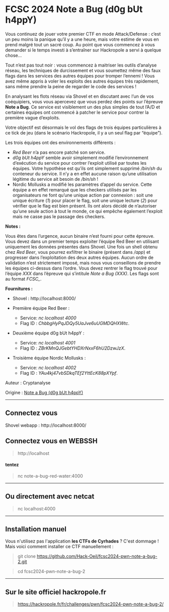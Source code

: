 # FCSC 2024 Note a Bug (d0g bUt h4ppY)

Vous continuez de jouer votre premier CTF en mode Attack/Defense : c’est un peu moins la panique qu’il y a une heure, mais votre estime de vous en prend malgré tout un sacré coup. Au point que vous commencez à vous demander si le temps investi à s’entraîner sur Hackropole a servi à quelque chose…

Tout n’est pas tout noir : vous commencez à maitriser les outils d’analyse réseau, les techniques de durcissement et vous soumettez même des faux flags dans les services des autres équipes pour tromper l’ennemi ! Vous avez même appris à voler les exploits des autres équipes très rapidement, sans même prendre la peine de regarder le code des services !

En analysant les flots réseau via Shovel et en discutant avec l’un de vos coéquipiers, vous vous apercevez que vous perdez des points sur l’épreuve **Note a Bug**. Ce service est visiblement un des plus simples de tout l’A/D et certaines équipes ont commencé à patcher le service pour contrer la première vague d’exploits.

Votre objectif est désormais le vol des flags de trois équipes particulières à ce tick de jeu (dans le scénario Hackropole, il y a un seul flag par “équipe”).

Les trois équipes ont des environnements différents :

- *Red Beer* n’a pas encore patché son service.
- *d0g bUt h4ppY* semble avoir simplement modifié l’environnement d’exécution du service pour contrer l’exploit utilisé par toutes les équipes. Votre hypothèse est qu’ils ont simplement supprimé */bin/sh* du conteneur du service. Il n’y a en effet aucune raison qu’une utilisation légitime du service ait besoin de */bin/sh* !
- Nordic Mollusks a modifié les paramètres d’appel du service. Cette équipe a en effet remarqué que les checkers utilisés par les organisateurs ne font qu’une unique action par connexion : soit une unique écriture (*1*) pour placer le flag, soit une unique lecture (*2*) pour vérifier que le flag est bien présent. Ils ont alors décidé de n’autoriser qu’une seule action à tout le monde, ce qui empêche également l’exploit mais ne casse pas le passage des checkers.


**Notes :**

Vous êtes dans l’urgence, aucun binaire n’est fourni pour cette épreuve. Vous devez dans un premier temps exploiter l’équipe Red Beer en utilisant uniquement les données présentes dans Shovel.
Une fois un shell obtenu chez *Red Beer*, vous pourrez exfiltrer le binaire (présent dans */app*) et progresser dans l’exploitation des deux autres équipes.
Aucun ordre de validation n’est strictement imposé, mais nous vous conseillons de prendre les équipes ci-dessus dans l’ordre.
Vous devez rentrer le flag trouvé pour l’équipe *XXX* dans l’épreuve qui s’intitule *Note a Bug (XXX)*.
Les flags sont au format *FCSC_<ascii>*.

**Fournitures :**

- Shovel : http://localhost:8000/

- Première équipe Red Beer :
    - Service: *nc localhost 4000*
    - Flag ID : *ChbbgHyPqJDQy5UaJve6uUGMDQHXWtc*.
- Deuxième équipe d0g bUt h4ppY :
    - Service: *nc localhost 4001*
    - Flag ID : *ZBrKMnQJGebtYHDXrNxxF6hU2DzwJzX*.
- Troisième équipe Nordic Mollusks :
    - Service: *nc localhost 4002*
    - Flag ID : *YAu4kj47vbSDkqTEf2YttEcK88pXYpf*.


Auteur : Cryptanalyse

Origine : [Note a Bug (d0g bUt h4ppY)](https://hackropole.fr/fr/challenges/pwn/fcsc2024-pwn-note-a-bug-2/)


-----------
## Connectez vous
Shovel webapp : http://localhost:8000/

## Connectez vous en WEBSSH
> http://localhost

#### tentez 
> nc note-a-bug-red-water:4000

-----------

## Ou directement avec netcat
> nc localhost:4000


-----------

## Installation manuel
Vous n'utilisez pas l'application **les CTFs de Cyrhades** ? C'est dommage !
Mais voici comment installer ce CTF manuellement :

> git clone https://github.com/Hack-Oeil/fcsc2024-pwn-note-a-bug-2.git

> cd fcsc2024-pwn-note-a-bug-2


-----------

## Sur le site officiel hackropole.fr
> https://hackropole.fr/fr/challenges/pwn/fcsc2024-pwn-note-a-bug-2/